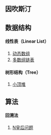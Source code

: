 ## 因吹斯汀

## 数据结构
#### 线性表（Linear List）
1. [动态数组](https://github.com/MrYangxf/interest/blob/master/java-data-structure/src/main/java/top/yangxf/interest/datastructure/linear/DynamicArrayList.java)
2. [多数组链表](https://github.com/MrYangxf/interest/blob/master/java-data-structure/src/main/java/top/yangxf/interest/datastructure/theory/MultiArrayLinkedList.java)

#### 树形结构（Tree）
1. [小顶堆](https://github.com/MrYangxf/interest/blob/master/java-data-structure/src/main/java/top/yangxf/interest/datastructure/tree/heap/MinHeap.java)

## 算法
#### 回溯法
1. [N皇后问题](https://github.com/MrYangxf/interest/blob/master/java-algorithm/src/main/java/top/yangxf/interest/algorithm/recall/NQueens.java)